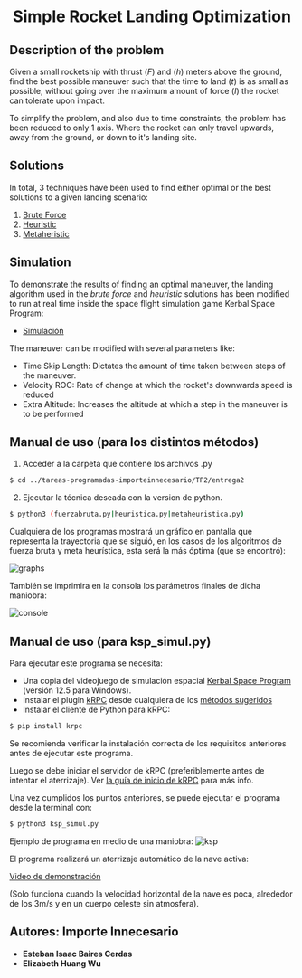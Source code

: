 <h1 align="center">Simple Rocket Landing Optimization</h1>

## Description of the problem

Given a small rocketship with thrust ($F$) and ($h$) meters above the ground, find the best possible maneuver such that the time to land ($t$) is as small as possible, without going over the maximum amount of force ($I$) the rocket can tolerate upon impact.

To simplify the problem, and also due to time constraints, the problem has been reduced to only 1 axis. Where the rocket can only travel upwards, away from the ground, or down to it's landing site.

## Solutions

In total, 3 techniques have been used to find either optimal or the best solutions to a given landing scenario:

1. [Brute Force](./fuerzabruta.py)
2. [Heuristic](./heuristica.py)
3. [Metaheristic](./metaheuristica.py)

## Simulation

To demonstrate the results of finding an optimal maneuver, the landing algorithm used in the *brute force* and *heuristic* solutions has been modified to run at real time inside the space flight simulation game Kerbal Space Program:

* [Simulación](./ksp_simul.py)

The maneuver can be modified with several parameters like:

* Time Skip Length: Dictates the amount of time taken between steps of the maneuver.
* Velocity ROC: Rate of change at which the rocket's downwards speed is reduced
* Extra Altitude: Increases the altitude at which a step in the maneuver is to be performed  

## Manual de uso (para los distintos métodos)

1. Acceder a la carpeta que contiene los archivos .py

``` bash
$ cd ../tareas-programadas-importeinnecesario/TP2/entrega2
```

2. Ejecutar la técnica deseada con la version de python.

``` bash
$ python3 (fuerzabruta.py|heuristica.py|metaheuristica.py)
```

Cualquiera de los programas mostrará un gráfico en pantalla que representa la trayectoria que se siguió, en los casos de los algoritmos de fuerza bruta y meta heurística, esta será la más óptima (que se encontró):

![graphs]({4900AE86-E08D-4587-9B25-929838E2C96A}.png)

También se imprimira en la consola los parámetros finales de dicha maniobra:

![console]({32E150A5-D033-4910-A749-5EA48E1ED279}.png)

## Manual de uso (para ksp_simul.py)

Para ejecutar este programa se necesita:

* Una copia del videojuego de simulación espacial [Kerbal Space Program](https://es.wikipedia.org/wiki/Kerbal_Space_Program) (versión 12.5 para Windows).
* Instalar el plugin [kRPC](https://krpc.github.io/krpc/index.html) desde cualquiera de los [métodos sugeridos](https://krpc.github.io/krpc/getting-started.html#the-python-client)
* Instalar el cliente de Python para kRPC:

```bash
$ pip install krpc
```

Se recomienda verificar la instalación correcta de los requisitos anteriores antes de ejecutar este programa.

Luego se debe iniciar el servidor de kRPC (preferiblemente antes de intentar el aterrizaje). Ver [la guía de inicio de kRPC](https://krpc.github.io/krpc/index.html) para más info.


Una vez cumplidos los puntos anteriores, se puede ejecutar el programa desde la terminal con:

```bash
$ python3 ksp_simul.py
```

Ejemplo de programa en medio de una maniobra:
![ksp]({FC0DB047-C44E-4DE1-9122-28348AAAB935}.png)

El programa realizará un aterrizaje automático de la nave activa:

[Video de demonstración](https://drive.google.com/file/d/1Ry9quCB065hH0fEq62p1MfjmBa-87qxl/view?usp=drive_link)

(Solo funciona cuando la velocidad horizontal de la nave es poca, alrededor de los 3m/s y en un cuerpo celeste sin atmosfera).
## Autores: Importe Innecesario

* **Esteban Isaac Baires Cerdas**
* **Elizabeth Huang Wu**
